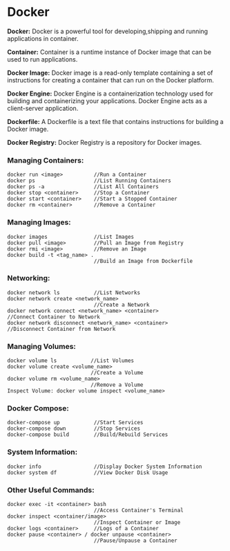 # Docker
**Docker:** Docker is a powerful tool for developing,shipping and running applications in container.

**Container:** Container is a runtime instance of Docker image that can be used to run applications.

**Docker Image:** Docker image is a read-only template containing a set of instructions for creating a container that can run on the Docker platform.

**Docker Engine:** Docker Engine is a containerization technology used for building and containerizing your applications. Docker Engine acts as a client-server application.

**Dockerfile:** A Dockerfile is a text file that contains instructions for building a Docker image.

**Docker Registry:** Docker Registry is a repository for Docker images.



### Managing Containers:
    docker run <image>          //Run a Container
    docker ps                   //List Running Containers
    docker ps -a                //List All Containers
    docker stop <container>     //Stop a Container
    docker start <container>    //Start a Stopped Container
    docker rm <container>       //Remove a Container

### Managing Images:
    docker images               //List Images
    docker pull <image>         //Pull an Image from Registry
    docker rmi <image>          //Remove an Image
    docker build -t <tag_name> . 
                                //Build an Image from Dockerfile
    
### Networking:
    docker network ls           //List Networks
    docker network create <network_name>
                                //Create a Network
    docker network connect <network_name> <container>                 //Connect Container to Network
    docker network disconnect <network_name> <container>                //Disconnect Container from Network

### Managing Volumes:
    docker volume ls           //List Volumes
    docker volume create <volume_name>
                               //Create a Volume
    docker volume rm <volume_name>
                               //Remove a Volume
    Inspect Volume: docker volume inspect <volume_name>

### Docker Compose:
    docker-compose up           //Start Services
    docker-compose down         //Stop Services
    docker-compose build        //Build/Rebuild Services

### System Information:
    docker info                 //Display Docker System Information
    docker system df            //View Docker Disk Usage

### Other Useful Commands:
    docker exec -it <container> bash
                                //Access Container's Terminal
    docker inspect <container/image>
                                //Inspect Container or Image
    docker logs <container>     //Logs of a Container
    docker pause <container> / docker unpause <container>                
                                //Pause/Unpause a Container 